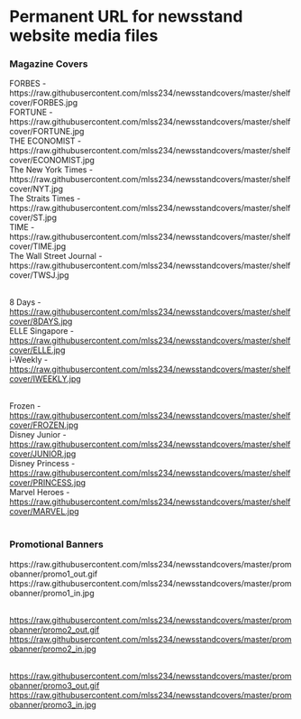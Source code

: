 # Permanent URL for newsstand website media files

<h3>Magazine Covers</h3>
FORBES - https://raw.githubusercontent.com/mlss234/newsstandcovers/master/shelfcover/FORBES.jpg</br>
FORTUNE - https://raw.githubusercontent.com/mlss234/newsstandcovers/master/shelfcover/FORTUNE.jpg</br>
THE ECONOMIST - https://raw.githubusercontent.com/mlss234/newsstandcovers/master/shelfcover/ECONOMIST.jpg</br>
The New York Times - https://raw.githubusercontent.com/mlss234/newsstandcovers/master/shelfcover/NYT.jpg</br>
The Straits Times - https://raw.githubusercontent.com/mlss234/newsstandcovers/master/shelfcover/ST.jpg</br>
TIME - https://raw.githubusercontent.com/mlss234/newsstandcovers/master/shelfcover/TIME.jpg</br>
The Wall Street Journal - https://raw.githubusercontent.com/mlss234/newsstandcovers/master/shelfcover/TWSJ.jpg</br></br>

8 Days - https://raw.githubusercontent.com/mlss234/newsstandcovers/master/shelfcover/8DAYS.jpg</br>
ELLE Singapore - https://raw.githubusercontent.com/mlss234/newsstandcovers/master/shelfcover/ELLE.jpg</br>
i-Weekly - https://raw.githubusercontent.com/mlss234/newsstandcovers/master/shelfcover/IWEEKLY.jpg</br></br>

Frozen - https://raw.githubusercontent.com/mlss234/newsstandcovers/master/shelfcover/FROZEN.jpg</br>
Disney Junior - https://raw.githubusercontent.com/mlss234/newsstandcovers/master/shelfcover/JUNIOR.jpg</br>
Disney Princess - https://raw.githubusercontent.com/mlss234/newsstandcovers/master/shelfcover/PRINCESS.jpg</br>
Marvel Heroes - https://raw.githubusercontent.com/mlss234/newsstandcovers/master/shelfcover/MARVEL.jpg</br></br>

<h3>Promotional Banners</h3>
https://raw.githubusercontent.com/mlss234/newsstandcovers/master/promobanner/promo1_out.gif</br>
https://raw.githubusercontent.com/mlss234/newsstandcovers/master/promobanner/promo1_in.jpg</br></br>

https://raw.githubusercontent.com/mlss234/newsstandcovers/master/promobanner/promo2_out.gif</br>
https://raw.githubusercontent.com/mlss234/newsstandcovers/master/promobanner/promo2_in.jpg</br></br>

https://raw.githubusercontent.com/mlss234/newsstandcovers/master/promobanner/promo3_out.gif</br>
https://raw.githubusercontent.com/mlss234/newsstandcovers/master/promobanner/promo3_in.jpg</br></br>

